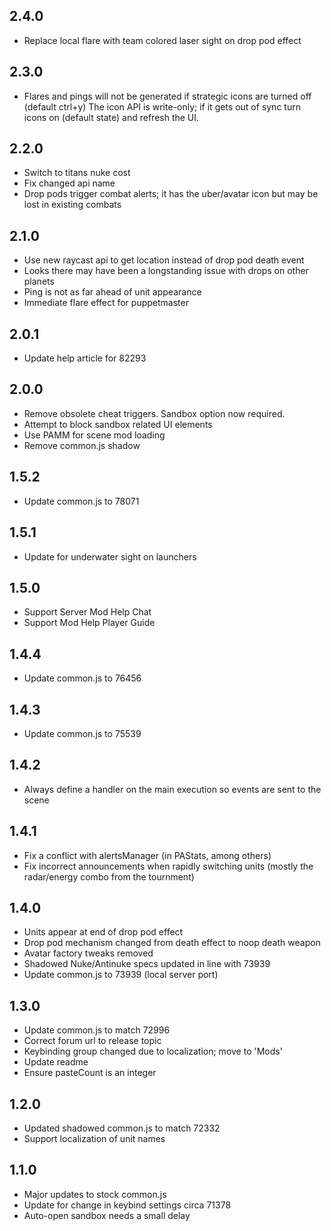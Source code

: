 ## 2.4.0

- Replace local flare with team colored laser sight on drop pod effect

## 2.3.0

- Flares and pings will not be generated if strategic icons are turned off (default ctrl+y) The icon API is write-only; if it gets out of sync turn icons on (default state) and refresh the UI.

## 2.2.0

- Switch to titans nuke cost
- Fix changed api name
- Drop pods trigger combat alerts; it has the uber/avatar icon but may be lost in existing combats

## 2.1.0

- Use new raycast api to get location instead of drop pod death event
- Looks there may have been a longstanding issue with drops on other planets
- Ping is not as far ahead of unit appearance
- Immediate flare effect for puppetmaster

## 2.0.1

- Update help article for 82293

## 2.0.0

- Remove obsolete cheat triggers.  Sandbox option now required.
- Attempt to block sandbox related UI elements
- Use PAMM for scene mod loading
- Remove common.js shadow

## 1.5.2

- Update common.js to 78071

## 1.5.1

- Update for underwater sight on launchers

## 1.5.0

- Support Server Mod Help Chat
- Support Mod Help Player Guide

## 1.4.4

- Update common.js to 76456

## 1.4.3

- Update common.js to 75539

## 1.4.2

- Always define a handler on the main execution so events are sent to the scene

## 1.4.1

- Fix a conflict with alertsManager (in PAStats, among others)
- Fix incorrect announcements when rapidly switching units (mostly the radar/energy combo from the tournment)

## 1.4.0

- Units appear at end of drop pod effect
- Drop pod mechanism changed from death effect to noop death weapon
- Avatar factory tweaks removed
- Shadowed Nuke/Antinuke specs updated in line with 73939
- Update common.js to 73939 (local server port)

## 1.3.0

- Update common.js to match 72996
- Correct forum url to release topic
- Keybinding group changed due to localization; move to 'Mods'
- Update readme
- Ensure pasteCount is an integer

## 1.2.0

- Updated shadowed common.js to match 72332
- Support localization of unit names

## 1.1.0

- Major updates to stock common.js
- Update for change in keybind settings circa 71378
- Auto-open sandbox needs a small delay
